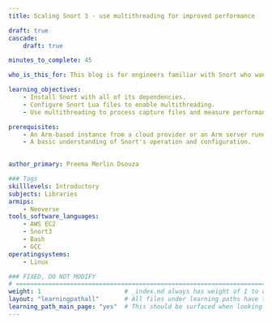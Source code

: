 ```yaml
---
title: Scaling Snort 3 - use multithreading for improved performance

draft: true
cascade:
    draft: true

minutes_to_complete: 45

who_is_this_for: This blog is for engineers familiar with Snort who want to enhance its performance by leveraging the benefits of multithreading.

learning_objectives: 
    - Install Snort with all of its dependencies.
    - Configure Snort Lua files to enable multithreading.
    - Use multithreading to process capture files and measure performance.

prerequisites:
    - An Arm-based instance from a cloud provider or an Arm server running Ubuntu 20.04 or 22.04.
    - A basic understanding of Snort's operation and configuration.
    

author_primary: Preema Merlin Dsouza

### Tags
skilllevels: Introductory
subjects: Libraries
armips:
    - Neoverse
tools_software_languages:
    - AWS EC2
    - Snort3
    - Bash
    - GCC
operatingsystems:
    - Linux

### FIXED, DO NOT MODIFY
# ================================================================================
weight: 1                       # _index.md always has weight of 1 to order correctly
layout: "learningpathall"       # All files under learning paths have this same wrapper
learning_path_main_page: "yes"  # This should be surfaced when looking for related content. Only set for _index.md of learning path content.
---
```

